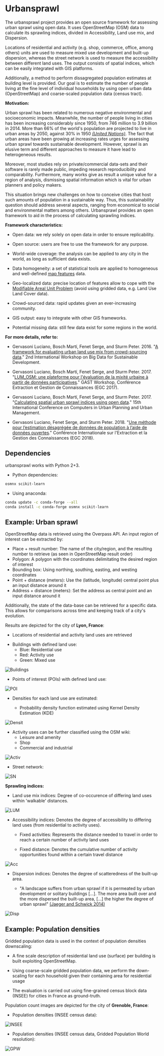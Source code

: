# Urbansprawl

The urbansprawl project provides an open source framework for assessing urban sprawl using open data.
It uses OpenStreetMap (OSM) data to calculate its sprawling indices, divided in Accessibility, Land use mix, and Dispersion.

Locations of residential and activity (e.g. shop, commerce, office, among others) units are used to measure mixed use development and built-up dispersion, whereas the street network is used to measure the accessibility between different land uses.
The output consists of spatial indices, which can be easily integrated with GIS platforms.

Additionally, a method to perform dissagregated population estimates at building level is provided.
Our goal is to estimate the number of people living at the fine level of individual households by using open urban data (OpenStreetMap) and coarse-scaled population data (census tract).

**Motivation:**

Urban sprawl has been related to numerous negative environmental and socioeconomic impacts. 
Meanwhile, the number of people living in cities has been increasing considerably since 1950, from 746 million to 3.9 billion in 2014. More than 66% of the world's population are projected to live in urban areas by 2050, against 30% in 1950 <cite>[(United Nations)][1]</cite>.
The fact that urban areas have been growing at increasing rates urges for assessing urban sprawl towards sustainable development.
However, sprawl is an elusive term and different approaches to measure it have lead to heterogeneous results. 

[1]:https://esa.un.org/unpd/wup/publications/files/wup2014-highlights.pdf

Moreover, most studies rely on private/commercial data-sets and their software is rarely made public, impeding research reproducibility and comparability. 
Furthermore, many works give as result a unique value for a region of analysis, dismissing spatial information which is vital for urban planners and policy makers. 

This situation brings new challenges on how to conceive cities that host such amounts of population in a sustainable way. Thus, this sustainability question should address several aspects, ranging from economical to social and environmental matters among others.
Urbansprawl provides an open framework to aid in the process of calculating sprawling indices.

**Framework characteristics:**

* Open data: we rely solely on open data in order to ensure replicability.

* Open source: users are free to use the framework for any purpose.

* World-wide coverage: the analysis can be applied to any city in the world, as long as sufficient data exists.

* Data homogeneity: a set of statistical tools are applied to homogeneous and well-defined [map features](https://wiki.openstreetmap.org/wiki/Map_Features) data.

* Geo-localized data: precise location of features allow to cope with the [Modifiable Areal Unit Problem](https://en.wikipedia.org/wiki/Modifiable_areal_unit_problem) (avoid using gridded data, e.g. Land Use Land Cover data).

* Crowd-sourced data: rapid updates given an ever-increasing community.

* GIS output: easy to integrate with other GIS frameworks.

* Potential missing data: still few data exist for some regions in the world.


**For more details, refer to:**

* Gervasoni Luciano, Bosch Martí, Fenet Serge, and Sturm Peter. 2016. "[A framework for evaluating urban land use mix from crowd-sourcing data](https://hal.inria.fr/hal-01396792)." 2nd International Workshop on Big Data for Sustainable Development.

* Gervasoni Luciano, Bosch Martí, Fenet Serge, and Sturm Peter. 2017. "[LUM_OSM: une plateforme pour l'évaluation de la mixité urbaine à partir de données participatives](https://hal.inria.fr/hal-01548341)." GAST Workshop, Conférence Extraction et Gestion de Connaissances (EGC 2017).

* Gervasoni Luciano, Bosch Martí, Fenet Serge, and Sturm Peter. 2017. "[Calculating spatial urban sprawl indices using open data](https://hal.inria.fr/hal-01535469)." 15th International Conference on Computers in Urban Planning and Urban Management.

* Gervasoni Luciano, Fenet Serge, and Sturm Peter. 2018. "[Une méthode pour l’estimation désagrégée de données de population à l’aide de données ouvertes](https://hal.inria.fr/hal-01667975)." Conférence Internationale sur l'Extraction et la Gestion des Connaissances (EGC 2018).


## Dependencies

urbansprawl works with Python 2+3.

- Python dependencies:
```sh
osmnx scikit-learn
```

* Using anaconda:
```sh
conda update -c conda-forge --all
conda install -c conda-forge osmnx scikit-learn
```

## Example: Urban sprawl

OpenStreetMap data is retrieved using the Overpass API.
An input region of interest can be extracted by:

* Place + result number: The name of the city/region, and the resulting number to retrieve (as seen in OpenStreetMap result order)
* Polygon: A polygon with the coordinates delimitating the desired region of interest
* Bounding box: Using northing, southing, easting, and westing coordinates
* Point + distance (meters): Use the (latitude, longitude) central point plus an input distance around it
* Address + distance (meters): Set the address as central point and an input distance around it

Additionally, the state of the data-base can be retrieved for a specific data. 
This allows for comparisons across time and keeping track of a city's evolution.

Results are depicted for the city of **Lyon, France**:

- Locations of residential and activity land uses are retrieved

* Buildings with defined land use:
	* Blue: Residential use
	* Red: Activity use
	* Green: Mixed use

![Buildings](examples/images/Lyon_Buildings.png?raw=true)

* Points of interest (POIs) with defined land use:

![POI](examples/images/Lyon_POIs.png?raw=true)

- Densities for each land use are estimated:

	* Probability density function estimated using Kernel Density Estimation (KDE)

![Densit](examples/images/Lyon_densities.png?raw=true)

* Activity uses can be further classified using the OSM wiki:
	* Leisure and amenity
	* Shop
	* Commercial and industrial

![Activ](examples/images/Lyon_activities_densities.png?raw=true)

- Street network:

![SN](examples/images/Lyon_graph.png?raw=true)

**Sprawling indices:**

- Land use mix indices: Degree of co-occurence of differing land uses within 'walkable' distances.

![LUM](examples/images/Lyon_Landusemix.png?raw=true)

- Accessibility indices: Denotes the degree of accessibility to differing land uses (from residential to activity uses).

	* Fixed activities: Represents the distance needed to travel in order to reach a certain number of activity land uses

	* Fixed distance: Denotes the cumulative number of activity opportunities found within a certain travel distance

![Acc](examples/images/Lyon_Accessibility.png?raw=true)

- Dispersion indices: Denotes the degree of scatteredness of the built-up area.

	* "A landscape suffers from urban sprawl if it is permeated by urban development or solitary buildings [...]. The more area built over and the more dispersed the built-up area, [...] the higher the degree of urban sprawl" [(Jaeger and Schwick 2014)](http://www.sciencedirect.com/science/article/pii/S1470160X13004858)

![Disp](examples/images/Lyon_Dispersion.png?raw=true)

## Example: Population densities

Gridded population data is used in the context of population densities downscaling:

* A fine scale description of residential land use (surface) per building is built exploiting OpenStreetMap.

* Using coarse-scale gridded population data, we perform the down-scaling for each household given their containing area for residential usage

* The evaluation is carried out using fine-grained census block data (INSEE) for cities in France as ground-truth.

Population count images are depicted for the city of **Grenoble, France**:

- Population densities (INSEE census data):

![INSEE](examples/images/Grenoble_INSEE.png?raw=true)


- Population densities (INSEE census data, Gridded Population World resolution):

![GPW](examples/images/Grenoble_GPW_simulation.png?raw=true)
